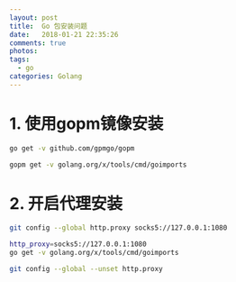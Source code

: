 ```yaml
---
layout: post
title:  Go 包安装问题
date:   2018-01-21 22:35:26
comments: true
photos: 
tags: 
  - go
categories: Golang
---
```


# 1. 使用gopm镜像安装

```bash
go get -v github.com/gpmgo/gopm

gopm get -v golang.org/x/tools/cmd/goimports
```

<!-- more -->

# 2. 开启代理安装

```bash
git config --global http.proxy socks5://127.0.0.1:1080

http_proxy=socks5://127.0.0.1:1080
go get -v golang.org/x/tools/cmd/goimports

git config --global --unset http.proxy
```